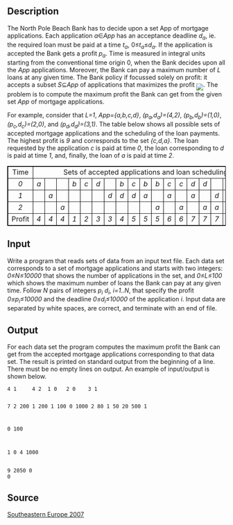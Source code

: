 <h2>Description</h2><p>The North Pole Beach Bank has to decide upon a set App of mortgage applications. Each application <i>a</i>∈<i>App</i> has an acceptance deadline <i>d<sub>a</sub></i>, ie. the required loan must be paid at a time <i>t<sub>a</sub></i>, 0≤<i>t<sub>a</sub></i>≤<i>d<sub>a</sub></i>. If the application is accepted the Bank gets a profit <i>p<sub>a</sub></i>. Time is measured in integral units starting from the conventional time origin 0, when the Bank decides upon all the <i>App</i> applications. Moreover, the Bank can pay a maximum number of <i>L</i> loans at any given time. The Bank policy if focussed solely on profit: it accepts a subset <i>S</i>⊆<i>App</i> of applications that maximizes the profit <img src="formula?tex=%5Ctextit%7Bprofit%7D%28S%29%3D%5Csum_%7Ba%5Cin+S%7Dp_a&amp;driver=1" align="middle">. The problem is to compute the maximum profit the Bank can get from the given set <i>App</i> of mortgage applications.</p><p>For example, consider that <i>L=1</i>, <i>App={a,b,c,d}</i>, <i>(p<sub>a</sub>,d<sub>a</sub>)=(4,2)</i>, <i>(p<sub>b</sub>,d<sub>b</sub>)=(1,0)</i>, <i>(p<sub>c</sub>,d<sub>c</sub>)=(2,0)</i>, and <i>(p<sub>d</sub>,d<sub>d</sub>)=(3,1)</i>. The table below shows all possible sets of accepted mortgage applications and the scheduling of the loan payments. The highest profit is <i>9</i> and corresponds to the set <i>{c,d,a}</i>. The loan requested by the application <i>c</i> is paid at time <i>0</i>, the loan corresponding to <i>d</i> is paid at time <i>1</i>, and, finally, the loan of <i>a</i> is paid at time <i>2</i>.</p><table style="border-collapse: collapse;" border="1" bordercolor="#000000" align="center"><tbody><tr align="center"><td>Time</td><td colspan="19">Sets of accepted applications and loan scheduling</td></tr><tr align="center"><td><i>0</i></td><td><i>a</i></td><td></td><td></td><td><i>b</i></td><td><i>c</i></td><td><i>d</i></td><td></td><td><i>b</i></td><td><i>c</i></td><td><i>b</i></td><td><i>b</i></td><td><i>c</i></td><td><i>c</i></td><td><i>d</i></td><td><i>d</i></td><td></td><td><i>a</i></td><td><i>b</i></td><td><i>c</i></td></tr><tr align="center"><td><i>1</i></td><td></td><td><i>a</i></td><td></td><td></td><td></td><td></td><td><i>d</i></td><td><i>d</i></td><td><i>d</i></td><td><i>a</i></td><td></td><td><i>a</i></td><td></td><td><i>a</i></td><td></td><td><i>d</i></td><td><i>d</i></td><td><i>d</i></td><td><i>d</i></td></tr><tr align="center"><td><i>2</i></td><td></td><td></td><td><i>a</i></td><td></td><td></td><td></td><td></td><td></td><td></td><td></td><td><i>a</i></td><td></td><td><i>a</i></td><td></td><td><i>a</i></td><td><i>a</i></td><td></td><td><i>a</i></td><td><i>a</i></td></tr><tr align="center"><td>Profit</td><td><i>4</i></td><td><i>4</i></td><td><i>4</i></td><td><i>1</i></td><td><i>2</i></td><td><i>3</i></td><td><i>3</i></td><td><i>4</i></td><td><i>5</i></td><td><i>5</i></td><td><i>5</i></td><td><i>6</i></td><td><i>6</i></td><td><i>7</i></td><td><i>7</i></td><td><i>7</i></td><td><i>7</i></td><td><i>8</i></td><td><i>9</i></td></tr></tbody></table><h2>Input</h2><p>Write a program that reads sets of data from an input text file. Each data set corresponds to a set of mortgage applications and starts with two integers: <i>0≤N≤10000</i> that shows the number of applications in the set, and <i>0≤L≤100</i> which shows the maximum number of loans the Bank can pay at any given time. Follow <i>N</i> pairs of integers <i>p<sub>i</sub></i> <i>d<sub>i</sub></i>, <i>i=1..N</i>, that specify the profit <i>0≤p<sub>i</sub>≤10000</i> and the deadline <i>0≤d<sub>i</sub>≤10000</i> of the application <i>i</i>. Input data are separated by white spaces, are correct, and terminate with an end of file.</p><h2>Output</h2><p>For each data set the program computes the maximum profit the Bank can get from the accepted mortgage applications corresponding to that data set. The result is printed on standard output from the beginning of a line. There must be no empty lines on output. An example of input/output is shown below.</p><pre><code class="language-input1">4 1     4 2  1 0   2 0    3 1

7 2
200 1   200 1   100 0   1000 2    80 1
50 20   500 1

0 100

1 0     4 1000</code></pre><pre><code class="language-output1">9
2050
0
0</code></pre><h2>Source</h2><a href="searchproblem?field=source&amp;key=Southeastern+Europe+2007">Southeastern Europe 2007</a>